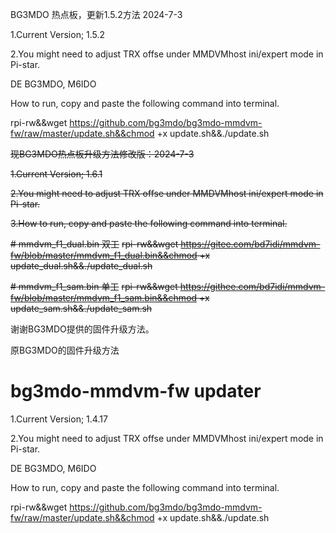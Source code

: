 BG3MDO 热点板，更新1.5.2方法 2024-7-3

1.Current Version; 1.5.2

2.You might need to adjust TRX offse under MMDVMhost ini/expert mode in Pi-star.

DE BG3MDO, M6IDO

How to run, copy and paste the following command into terminal.

rpi-rw&&wget https://github.com/bg3mdo/bg3mdo-mmdvm-fw/raw/master/update.sh&&chmod +x update.sh&&./update.sh



<del>现BG3MDO热点板升级方法修改版：2024-7-3</del>

<del>1.Current Version; 1.6.1</del>


<del>2.You might need to adjust TRX offse under MMDVMhost ini/expert mode in Pi-star.</del>

<del>3.How to run, copy and paste the following command into terminal.</del>

<del># mmdvm_f1_dual.bin 双工</del>
<del>rpi-rw&&wget https://gitee.com/bd7idi/mmdvm-fw/blob/master/mmdvm_f1_dual.bin&&chmod +x update_dual.sh&&./update_dual.sh</del>

<del># mmdvm_f1_sam.bin 单工</del>
<del>rpi-rw&&wget https://githee.com/bd7idi/mmdvm-fw/blob/master/mmdvm_f1_sam.bin&&chmod +x update_sam.sh&&./update_sam.sh</del>


谢谢BG3MDO提供的固件升级方法。

原BG3MDO的固件升级方法
# bg3mdo-mmdvm-fw updater

1.Current Version; 1.4.17

2.You might need to adjust TRX offse under MMDVMhost ini/expert mode in Pi-star.

DE BG3MDO, M6IDO

How to run, copy and paste the following command into terminal.

rpi-rw&&wget https://github.com/bg3mdo/bg3mdo-mmdvm-fw/raw/master/update.sh&&chmod +x update.sh&&./update.sh









